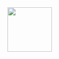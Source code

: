 <picture>
  <source media="(prefers-color-scheme: dark)" srcset="https://github-production-user-asset-6210df.s3.amazonaws.com/11984923/287031518-b310fef5-b473-4597-ad17-cec1d6ae7f4b.svg?X-Amz-Algorithm=AWS4-HMAC-SHA256&X-Amz-Credential=AKIAIWNJYAX4CSVEH53A%2F20231130%2Fus-east-1%2Fs3%2Faws4_request&X-Amz-Date=20231130T182313Z&X-Amz-Expires=300&X-Amz-Signature=a78a110df1b0d1f7f2fd69e7efcca0b5d38177a17862dbde75fde6fe8de3e791&X-Amz-SignedHeaders=host&actor_id=11984923&key_id=0&repo_id=725358901">
  <img src="https://github-production-user-asset-6210df.s3.amazonaws.com/11984923/287031518-b310fef5-b473-4597-ad17-cec1d6ae7f4b.svg?X-Amz-Algorithm=AWS4-HMAC-SHA256&X-Amz-Credential=AKIAIWNJYAX4CSVEH53A%2F20231130%2Fus-east-1%2Fs3%2Faws4_request&X-Amz-Date=20231130T182313Z&X-Amz-Expires=300&X-Amz-Signature=a78a110df1b0d1f7f2fd69e7efcca0b5d38177a17862dbde75fde6fe8de3e791&X-Amz-SignedHeaders=host&actor_id=11984923&key_id=0&repo_id=725358901" width="100vw" height="100vh" align="left">
</picture>

